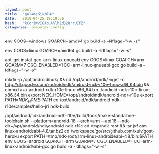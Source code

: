 ```yaml
---
layout: post
title:  "golang交叉编译"
date:   2019-04-25 19:19:56
hash:   "kCorjWvIGAcuA%lhZdQ28rrUIfZ"
categories: computer config
---
```


env GOOS=windows GOARCH=amd64 go build -a -ldflags="-w -s"

env GOOS=linux GOARCH=amd64 go build -a -ldflags="-w -s"

apt-get install gcc-arm-linux-gnueabi
env GOOS=linux GOARCH=arm GOARM=7 CGO_ENABLED=1 CC=arm-linux-gnueabi-gcc go build -a -ldflags="-w -s"

mkdir -p /opt/android/ndk/ && cd /opt/android/ndk/
wget -c http://dl.google.com/android/ndk/android-ndk-r10e-linux-x86_64.bin && chmod a+x android-ndk-r10e-linux-x86_64.bin
./android-ndk-r10c-linux-x86_64.bin
export NDK_HOME=/opt/android/ndk/android-ndk-r10e
export PATH=$NDK_HOME:$PATH
cd /opt/android/ndk/android-ndk-r10e/samples/hello-jni 
ndk-build

/opt/android/ndk/android-ndk-r10e/build/tools/make-standalone-toolchain.sh --platform=android-18 --arch=arm --api 18 --ndk-dir=/opt/android/ndk/android-ndk-r10e
cd /tmp/ndk-root && tar jxf arm-linux-androideabi-4.8.tar.bz2
cd /workspace/go/src/github.com/xuiv/gost-heroku
export PATH=/tmp/ndk-root/arm-linux-androideabi-4.8/bin:$PATH
env GOOS=android GOARCH=arm GOARM=7 CGO_ENABLED=1 CC=arm-linux-androideabi-gcc go build -a -ldflags="-w -s"
